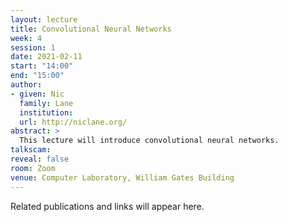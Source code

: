 ```yaml
---
layout: lecture
title: Convolutional Neural Networks
week: 4
session: 1
date: 2021-02-11
start: "14:00"
end: "15:00"
author:
- given: Nic
  family: Lane
  institution: 
  url: http://niclane.org/
abstract: >
  This lecture will introduce convolutional neural networks. 
talkscam:
reveal: false
room: Zoom
venue: Computer Laboratory, William Gates Building
---
```


Related publications and links will appear here.

